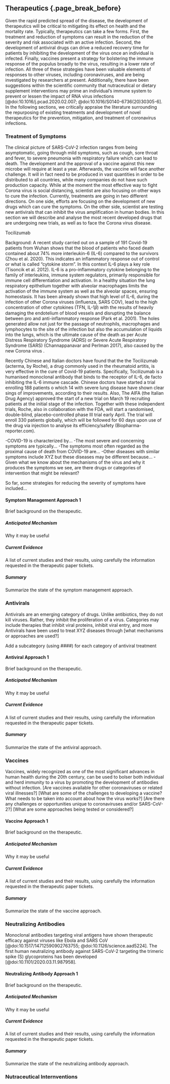 ## Therapeutics {.page_break_before} 

Given the rapid predicted spread of the disease, the development of therapeutics will be critical to mitigating its effect on health and the mortality rate.
Typically, therapeutics can take a few forms.
First, the treatment and reduction of symptoms can result in the reduction of the severity and risk associated with an active infection.
Second, the development of antiviral drugs can drive a reduced recovery time for patients by inhibiting the development of the virus once an individual is infected.
Finally, vaccines present a strategy for bolstering the immune response of the populus broadly to the virus, resulting in a lower rate of infection.
All three of these strategies have been valuable elements of responses to other viruses, including coronaviruses, and are being investigated by researchers at present.
Additionally, there have been suggestions within the scientific community that nutraceutical or dietary supplement interventions may prime an individual’s immune system to prevent or lessen the impact of RNA virus infections [@doi:10.1016/j.pcad.2020.02.007; @doi:10.1016/S0140-6736(20)30305-6]. 
In the following sections, we critically appraise the literature surrounding the repurposing of existing treatments and development of novel therapeutics for the prevention, mitigation, and treatment of coronavirus infections.  

### Treatment of Symptoms
The clinical picture of SARS-CoV-2 infection ranges from being asymptomatic, going through mild symptoms, such as cough, sore throat and fever, to severe pneumonia with respiratory failure which can lead to death. The development and the approval of a vaccine against this new microbe will require at least a year. Afterwards, the vaccine will face another challenge. It will in fact need to be produced in vast quantities in order to be distributed to all countries, while many companies do not have such production capacity. While at the moment the most effective way to fight Corona virus is social distancing, scientist are also focusing on other ways to cure the infection. Currently, treatments are going in two different directions. On one side, efforts are focusing on the development of new drugs which can cure the symptoms. On the other side, scientist are testing new antivirals that can inhibit the virus amplification in human bodies. In this section we will describe and analyse the most recent developed drugs that are undergoing new trials, as well as  to face the Corona virus disease. 

Tocilizumab 

Background: A recent study carried out on a sample of 191 Covid-19 patients from Wuhan shows that the blood of patients who faced death contained about 74% more interleukin-6 (IL-6) compared to the survivors (Zhou et al. 2020).
This indicates an inflammatory response out of control or what is called “cytokine storm”.
In this context IL-6 plays a key role (Tisoncik et al. 2012).
IL-6 is a pro-inflammatory cytokine belonging to the family of interleukins, immune system regulators, primarily responsible for immune cell differentiation and activation.
In a healthy situation the lung respiratory epithelium together with alveolar macrophages limits the activation of the immune system as well as the alveolar spaces, ensuring homeostasis.
It has been already shown that high level of IL-6, during the infection of other Corona viruses (influenza, SARS COV), lead to the high concentration of other cytokines (TFN, IL-1𝛽) with the results of heavily damaging the endotelium of blood vessels and disrupting the balance between pro and anti-inflammatory response (Park et al. 2001).
The holes generated allow not just for the passage of neutrophils, macrophages and lymphocytes to the site of the infection but also the accumulation of liquids into the lungs, which is the ultimate cause of the death as per Acute Distress Respiratory Syndrome (ADRS) or Severe Acute Respiratory Syndrome (SARS) (Channappanavar and Perlman 2017), also caused by the new Corona virus . 

Recently Chinese and Italian doctors have found that the the Tocilizumab (acterma, by Roche), a drug commonly used in the rheumatoid artitis, is very effective in the cure of Covid-19 patients. Specifically, Tocilizumab is a humanised monoclonal antibody that binds to the receptor of IL-6, de facto inhibiting the IL-6 immune cascade. Chinese doctors have started a trial enrolling 188 patients o which 14 with severe lung disease have shown clear sings of improvements, according to their results. Also, The AIFA (the Italian Drug Agency) approved the start of a new trial on March 19 recruiting patients at the initial stage of the infection. Together with these independent trials, Roche, also in collaboration with the FDA, will start a randomised, double-blind, placebo-controlled phase III trial early April. The trial will enroll 330 patients globally, which will be followed for 60 days upon use of the drug via injection to analyse its efficiency/safety (Biopharma-reporter.com).

-COVID-19 is characterized by...
-The most severe and concerning symptoms are typically...
-The symptoms most often regarded as the proximal cause of death from COVID-19 are...
-Other diseases with similar symptoms include XYZ but these diseases may be different because...
-Given what we know about the mechanisms of the virus and why it produces the symptoms we see, are there drugs or categories of intervention that might be relevant?

So far, some strategies for reducing the severity of symptoms have included...

#### Symptom Management Approach 1

Brief background on the therapeutic.

##### Anticipated Mechanism 

Why it may be useful

##### Current Evidence

A list of current studies and their results, using carefully the information requested in the therapeutic paper tickets.

##### Summary

Summarize the state of the symptom management approach.

### Antivirals

Antivirals are an emerging category of drugs.
Unlike antibiotics, they do not kill viruses.
Rather, they inhibit the proliferation of a virus.
Categories may include therapies that inhibit viral proteins, inhibit viral entry, and more
Antivirals have been used to treat XYZ diseases through [what mechanisms or approaches are used?]

Add a subcategory (using ####) for each category of antiviral treatment

#### Antiviral Approach 1

Brief background on the therapeutic.

##### Anticipated Mechanism 

Why it may be useful

##### Current Evidence

A list of current studies and their results, using carefully the information requested in the therapeutic paper tickets.

##### Summary

Summarize the state of the antiviral approach.

### Vaccines

Vaccines, widely recognized as one of the most significant advances in human health during the 20th century, can be used to bolser both individual and herd immunity to a virus by promoting the development of antibodies without infection.
[Are vaccines available for other coronaviruses or related viral illnesses?]
[What are some of the challenges to developing a vaccine? What needs to be taken into account about how the virus works?]
[Are there any challenges or opportunities unique to coronaviruses and/or SARS-CoV-2?]
[What are some approaches being tested or considered?]

#### Vaccine Approach 1

Brief background on the therapeutic.

##### Anticipated Mechanism 

Why it may be useful

##### Current Evidence

A list of current studies and their results, using carefully the information requested in the therapeutic paper tickets.

##### Summary

Summarize the state of the vaccine approach.

### Neutralizing Antibodies

Monoclonal antibodies targeting viral antigens have shown therapeutic efficacy against viruses like Ebola and SARS CoV [@doi:10.1517/14712590902763755; @doi:10.1126/science.aad5224].
The first human neutralizing antibody against SARS-CoV-2 targeting the trimeric spike (S) glycoproteins has been developed [@doi:10.1101/2020.03.11.987958].

#### Neutralizing Antibody Approach 1

Brief background on the therapeutic.

##### Anticipated Mechanism 

Why it may be useful

##### Current Evidence

A list of current studies and their results, using carefully the information requested in the therapeutic paper tickets.

##### Summary

Summarize the state of the neutralizing antibody approach.

### Nutraceutical Internventions
